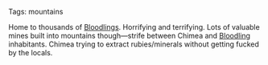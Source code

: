 Tags: mountains

Home to thousands of [Bloodlings](Bloodlings). Horrifying and terrifying. Lots of valuable mines built into mountains though—strife between Chimea and [Bloodling](Bloodling) inhabitants. Chimea trying to extract rubies/minerals without getting fucked by the locals.